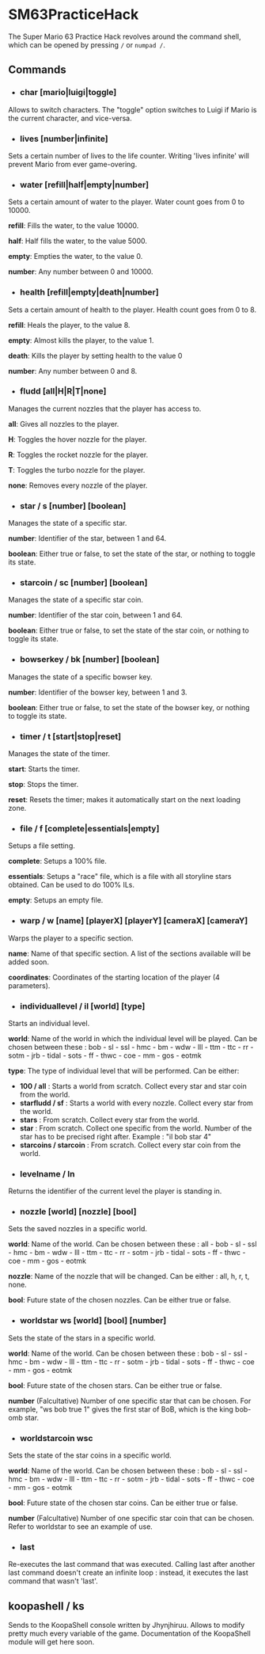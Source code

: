 # SM63PracticeHack

The Super Mario 63 Practice Hack revolves around the command shell, which can be opened by pressing ```/``` or ```numpad /```.

## Commands

* ### char [mario|luigi|toggle]
Allows to switch characters.
The "toggle" option switches to Luigi if Mario is the current character, and vice-versa.

* ### lives [number|infinite]
Sets a certain number of lives to the life counter.
Writing 'lives infinite' will prevent Mario from ever game-overing.

* ### water [refill|half|empty|number] 

Sets a certain amount of water to the player. Water count goes from 0 to 10000.

**refill**: Fills the water, to the value 10000.

**half**: Half fills the water, to the value 5000.

**empty**: Empties the water, to the value 0.

**number**: Any number between 0 and 10000.

* ### health [refill|empty|death|number]

Sets a certain amount of health to the player. Health count goes from 0 to 8.

**refill**: Heals the player, to the value 8.

**empty**: Almost kills the player, to the value 1.

**death**: Kills the player by setting health to the value 0

**number**: Any number between 0 and 8.

* ### fludd [all|H|R|T|none]

Manages the current nozzles that the player has access to.

**all**: Gives all nozzles to the player.

**H**: Toggles the hover nozzle for the player.

**R**: Toggles the rocket nozzle for the player.

**T**: Toggles the turbo nozzle for the player.

**none**: Removes every nozzle of the player.

* ### star / s [number] [boolean]

Manages the state of a specific star.

**number**: Identifier of the star, between 1 and 64.

**boolean**: Either true or false, to set the state of the star, or nothing to toggle its state.

* ### starcoin / sc [number] [boolean]

Manages the state of a specific star coin.

**number**: Identifier of the star coin, between 1 and 64.

**boolean**: Either true or false, to set the state of the star coin, or nothing to toggle its state.

* ### bowserkey / bk [number] [boolean]

Manages the state of a specific bowser key.

**number**: Identifier of the bowser key, between 1 and 3.

**boolean**: Either true or false, to set the state of the bowser key, or nothing to toggle its state.

* ### timer / t [start|stop|reset]

Manages the state of the timer.

**start**: Starts the timer.

**stop**: Stops the timer.

**reset**: Resets the timer; makes it automatically start on the next loading zone.

* ### file / f [complete|essentials|empty]

Setups a file setting.

**complete**: Setups a 100% file.

**essentials**: Setups a "race" file, which is a file with all storyline stars obtained. Can be used to do 100% ILs.

**empty**: Setups an empty file.

* ### warp / w [name] [playerX] [playerY] [cameraX] [cameraY]

Warps the player to a specific section.

**name**: Name of that specific section. A list of the sections available will be added soon.

**coordinates**: Coordinates of the starting location of the player (4 parameters).

* ### individuallevel / il [world] [type]

Starts an individual level.

**world**: Name of the world in which the individual level will be played. Can be chosen between these : bob - sl - ssl - hmc - bm - wdw - lll - ttm - ttc - rr - sotm - jrb - tidal - sots - ff - thwc - coe - mm - gos - eotmk

**type**: The type of individual level that will be performed.
Can be either:
- **100 / all** : Starts a world from scratch. Collect every star and star coin from the world.
- **starfludd / sf** : Starts a world with every nozzle. Collect every star from the world.
- **stars** : From scratch. Collect every star from the world.
- **star** : From scratch. Collect one specific from the world. Number of the star has to be precised right after. Example : "il bob star 4"
- **starcoins / starcoin** : From scratch. Collect every star coin from the world.

* ### levelname / ln

Returns the identifier of the current level the player is standing in.

* ### nozzle [world] [nozzle] [bool]

Sets the saved nozzles in a specific world.

**world**: Name of the world. Can be chosen between these : all - bob - sl - ssl - hmc - bm - wdw - lll - ttm - ttc - rr - sotm - jrb - tidal - sots - ff - thwc - coe - mm - gos - eotmk

**nozzle**: Name of the nozzle that will be changed. Can be either : all, h, r, t, none.

**bool**: Future state of the chosen nozzles. Can be either true or false.

* ### worldstar ws [world] [bool] [number]

Sets the state of the stars in a specific world.

**world**: Name of the world. Can be chosen between these : bob - sl - ssl - hmc - bm - wdw - lll - ttm - ttc - rr - sotm - jrb - tidal - sots - ff - thwc - coe - mm - gos - eotmk

**bool**: Future state of the chosen stars. Can be either true or false.

**number** (Falcultative) Number of one specific star that can be chosen. For example, "ws bob true 1" gives the first star of BoB, which is the king bob-omb star.

* ### worldstarcoin wsc

Sets the state of the star coins in a specific world.

**world**: Name of the world. Can be chosen between these : bob - sl - ssl - hmc - bm - wdw - lll - ttm - ttc - rr - sotm - jrb - tidal - sots - ff - thwc - coe - mm - gos - eotmk

**bool**: Future state of the chosen star coins. Can be either true or false.

**number** (Falcultative) Number of one specific star coin that can be chosen. Refer to worldstar to see an example of use.

* ### last

Re-executes the last command that was executed.
Calling last after another last command doesn't create an infinite loop : instead, it executes the last command that wasn't 'last'.

## koopashell / ks

Sends to the KoopaShell console written by Jhynjhiruu. Allows to modify pretty much every variable of the game. Documentation of the KoopaShell module will get here soon.

